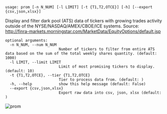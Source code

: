 ```
usage: prom [-n N_NUM] [-l LIMIT] [-t {T1,T2,OTCE}] [-h] [--export {csv,json,xlsx}]
```

Display and filter dark pool (ATS) data of tickers with growing trades activity outside of the NYSE/NASDAQ/AMEX/CBOE/ICE systems. Source: http://finra-markets.morningstar.com/MarketData/EquityOptions/default.jsp

```
optional arguments:
  -n N_NUM, --num N_NUM
                        Number of tickers to filter from entire ATS data based on the sum of the total weekly shares quantity. (default: 1000)
  -l LIMIT, --limit LIMIT
                        Limit of most promising tickers to display. (default: 10)
  -t {T1,T2,OTCE}, --tier {T1,T2,OTCE}
                        Tier to process data from. (default: )
  -h, --help            show this help message (default: False)
  --export {csv,json,xlsx}
                        Export raw data into csv, json, xlsx (default: )
```

![prom](https://user-images.githubusercontent.com/46355364/154076323-2d031477-a70d-4065-b649-c8493fecdcbc.png)
